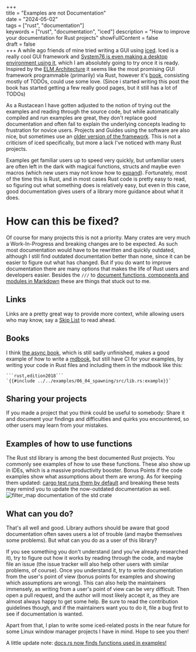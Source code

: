 +++  
title = "Examples are not Documentation"  
date = "2024-05-02"  
tags = ["rust", "documentation"]  
keywords = ["rust", "documentation", "iced"]
description = "How to improve your documentation for Rust projects"
showFullContent = false  
draft = false  
+++
A while ago friends of mine tried writing a GUI using [iced](https://github.com/iced-rs/iced). Iced is a really cool GUI framework and [System76 is even making a desktop environment using it](https://blog.system76.com/post/locked-and-loaded-with-new-cosmic-de-updates), which I am absolutely going to try once it is ready. Inspired by the [ELM Architecture](https://guide.elm-lang.org/architecture/) it seems like the most promising GUI framework programmable (primarily) via Rust, however it's [book](https://book.iced.rs/), consisting mostly of TODOs, could use some love. (Since i started writing this post the book has started getting a few really good pages, but it still has a lot of TODOs)

As a Rustacean I have gotten adjusted to the notion of trying out the examples and reading through the source code, but while automatically compiled and run examples are great, they don't replace good documentation and often fail to explain the underlying concepts leading to frustration for novice users. Projects and Guides using the software are also nice, but sometimes use an [older version of the framework](https://github.com/iced-rs/awesome-iced). This is not a criticism of iced specifically, but more a lack I've noticed with many Rust projects. 

Examples get familiar users up to speed very quickly, but unfamiliar users are often left in the dark with magical functions, structs and maybe even macros (which new users may not know how to [expand](https://github.com/dtolnay/cargo-expand)). Fortunately, most of the time this is Rust, and in most cases Rust code is pretty easy to read, so figuring out what something does is relatively easy, but even in this case, good documentation gives users of a library more guidance about what it does.

# How can this be fixed?
Of course for many projects this is not a priority. Many crates are very much a Work-In-Progress and breaking changes are to be expected. As such most documentation would have to be rewritten and quickly outdated, although I still find outdated documentation better than none, since it can be easier to figure out what has changed. But if you do want to improve documentation there are many options that makes the life of Rust users and developers easier. Besides the `///` to [document functions, components and modules in Markdown](https://doc.rust-lang.org/rustdoc/how-to-write-documentation.html) these are things that stuck out to me.

## Links
Links are a pretty great way to provide more context, while allowing users who may know, say a [Skip List](https://en.wikipedia.org/wiki/Skip_list) to read ahead.
## Books
I think [the async book](https://github.com/rust-lang/async-book), which is still sadly unfinished, makes a good example of how to write a [mdbook](https://rust-lang.github.io/mdBook/), but still have CI for your examples, by writing your code in Rust files and including them in the mdbook like this:
``````
```rust,edition2018```
`{{#include ../../examples/06_04_spawning/src/lib.rs:example}}`
``````

## Sharing your projects
If you made a project that you think could be useful to somebody: Share it and document your findings and difficulties and quirks you encountered, so other users may learn from your mistakes.

## Examples of how to use functions
The Rust std library is among the best documented Rust projects. You commonly see examples of how to use these functions. These also show up in IDEs, which is a massive productivity booster. Bonus Points if the code examples show what assumptions about them are wrong. As for keeping them updated: [cargo test runs them by default](https://doc.rust-lang.org/cargo/commands/cargo-test.html#documentation-tests) and breaking these tests may remind you to update the now-outdated documentation as well.
![filter_map documentation of the std crate](images/filter_map_documentation.png)

## What can you do?
That's all well and good. Library authors should be aware that good documentation often saves users a lot of trouble (and maybe themselves some problems). But what can you do as a user of this library? 

If you see something you don't understand (and you've already researched it), try to figure out how it works by reading through the code, and maybe file an issue (the issue tracker will also help other users with similar problems, of course). Once you understand it, try to write documentation from the user's point of view (bonus points for examples and showing which assumptions are wrong). This can also help the maintainers immensely, as writing from a user's point of view can be very difficult. Then open a pull request, and the author will most likely accept it, as they are almost always happy to get some help. Be sure to read the contribution guidelines though, and if the maintainers want you to do it, file a bug first to see if documentation is wanted.

Apart from that, I plan to write some iced-related posts in the near future for some Linux window manager projects I have in mind. Hope to see you then!

A little update note:  [docs.rs now finds functions used in examples!](https://infosec.exchange/@Nereuxofficial/112615275911356099)